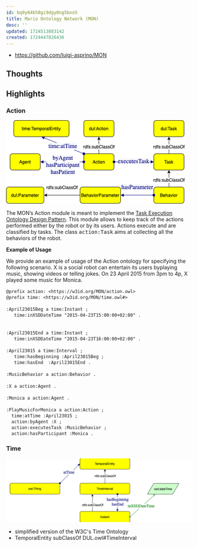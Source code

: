 ```yaml
---
id: bq9y84b58gi9dgy0ng5bxo5
title: Mario Ontology Network (MON)
desc: ''
updated: 1724513883142
created: 1724447826436
---
```


- https://github.com/luigi-asprino/MON

## Thoughts



## Highlights

### Action

![](/assets/images/2024-08-23-14-20-16.png)

The MON’s Action module is meant to implement the  <a href="http://ontologydesignpatterns.org/wiki/Submissions:TaskExecution">Task Execution Ontology Design Pattern</a>. 
This module allows to keep track of the actions performed either by the robot or by its users. 
Actions execute and are classified by tasks. 
The class <tt>action:Task</tt> aims at collecting all the behaviors of the robot.

<b>Example of Usage</b>

We provide an example of usage of the Action ontology for specifying the following scenario.
X is a social robot can entertain its users by ​playing music, showing videos or telling jokes.
On 23 April 2015 from 3pm to 4p, X played some music for Monica.

```turtle
@prefix action: <https://w3id.org/MON/action.owl>
@prefix time: <https://w3id.org/MON/time.owl#>

:April23015Beg a time:Instant ;
   time:inXSDDateTime "2015-04-23T15:00:00+02:00" .


:April23015End a time:Instant ;
   time:inXSDDateTime "2015-04-23T16:00:00+02:00" .

:April23015 a time:Interval ;
   time:hasBeginning :April23015Beg ;
   time:hasEnd  :April23015End .

:MusicBehavior a action:Behavior .

:X a action:Agent .

:Monica a action:Agent .

:PlayMusicForMonica a action:Action ;
  time:atTime :April23015 ;
  action:byAgent :X ;
  action:executesTask :MusicBehavior ;
  action:hasParticipant :Monica .

```

### Time

![](/assets/images/2024-08-24-08-25-27.png)

- simplified version of the W3C&apos;s Time Ontology
- TemporalEntity subClassOf DUL.owl#TimeInterval